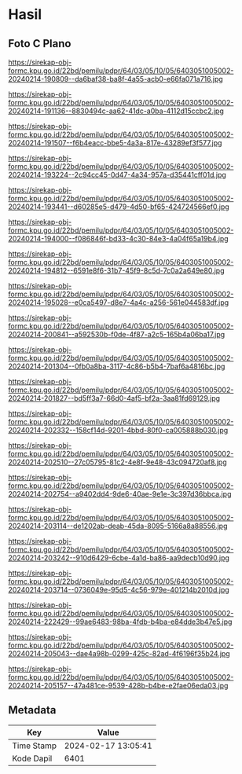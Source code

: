 # Hasil

## Foto C Plano

https://sirekap-obj-formc.kpu.go.id/22bd/pemilu/pdpr/64/03/05/10/05/6403051005002-20240214-190809--da6baf38-ba8f-4a55-acb0-e66fa071a716.jpg

https://sirekap-obj-formc.kpu.go.id/22bd/pemilu/pdpr/64/03/05/10/05/6403051005002-20240214-191136--8830494c-aa62-41dc-a0ba-4112d15ccbc2.jpg

https://sirekap-obj-formc.kpu.go.id/22bd/pemilu/pdpr/64/03/05/10/05/6403051005002-20240214-191507--f6b4eacc-bbe5-4a3a-817e-43289ef3f577.jpg

https://sirekap-obj-formc.kpu.go.id/22bd/pemilu/pdpr/64/03/05/10/05/6403051005002-20240214-193224--2c94cc45-0d47-4a34-957a-d35441cff01d.jpg

https://sirekap-obj-formc.kpu.go.id/22bd/pemilu/pdpr/64/03/05/10/05/6403051005002-20240214-193441--d60285e5-d479-4d50-bf65-424724566ef0.jpg

https://sirekap-obj-formc.kpu.go.id/22bd/pemilu/pdpr/64/03/05/10/05/6403051005002-20240214-194000--f086846f-bd33-4c30-84e3-4a04f65a19b4.jpg

https://sirekap-obj-formc.kpu.go.id/22bd/pemilu/pdpr/64/03/05/10/05/6403051005002-20240214-194812--6591e8f6-31b7-45f9-8c5d-7c0a2a649e80.jpg

https://sirekap-obj-formc.kpu.go.id/22bd/pemilu/pdpr/64/03/05/10/05/6403051005002-20240214-195028--e0ca5497-d8e7-4a4c-a256-561e044583df.jpg

https://sirekap-obj-formc.kpu.go.id/22bd/pemilu/pdpr/64/03/05/10/05/6403051005002-20240214-200841--a592530b-f0de-4f87-a2c5-165b4a06ba17.jpg

https://sirekap-obj-formc.kpu.go.id/22bd/pemilu/pdpr/64/03/05/10/05/6403051005002-20240214-201304--0fb0a8ba-3117-4c86-b5b4-7baf6a4816bc.jpg

https://sirekap-obj-formc.kpu.go.id/22bd/pemilu/pdpr/64/03/05/10/05/6403051005002-20240214-201827--bd5ff3a7-66d0-4af5-bf2a-3aa81fd69129.jpg

https://sirekap-obj-formc.kpu.go.id/22bd/pemilu/pdpr/64/03/05/10/05/6403051005002-20240214-202332--158cf14d-9201-4bbd-80f0-ca005888b030.jpg

https://sirekap-obj-formc.kpu.go.id/22bd/pemilu/pdpr/64/03/05/10/05/6403051005002-20240214-202510--27c05795-81c2-4e8f-9e48-43c094720af8.jpg

https://sirekap-obj-formc.kpu.go.id/22bd/pemilu/pdpr/64/03/05/10/05/6403051005002-20240214-202754--a9402dd4-9de6-40ae-9e1e-3c397d36bbca.jpg

https://sirekap-obj-formc.kpu.go.id/22bd/pemilu/pdpr/64/03/05/10/05/6403051005002-20240214-203114--de1202ab-deab-45da-8095-5166a8a88556.jpg

https://sirekap-obj-formc.kpu.go.id/22bd/pemilu/pdpr/64/03/05/10/05/6403051005002-20240214-203242--910d6429-6cbe-4a1d-ba86-aa9decb10d90.jpg

https://sirekap-obj-formc.kpu.go.id/22bd/pemilu/pdpr/64/03/05/10/05/6403051005002-20240214-203714--0736049e-95d5-4c56-979e-401214b2010d.jpg

https://sirekap-obj-formc.kpu.go.id/22bd/pemilu/pdpr/64/03/05/10/05/6403051005002-20240214-222429--99ae6483-98ba-4fdb-b4ba-e84dde3b47e5.jpg

https://sirekap-obj-formc.kpu.go.id/22bd/pemilu/pdpr/64/03/05/10/05/6403051005002-20240214-205043--dae4a98b-0299-425c-82ad-4f6196f35b24.jpg

https://sirekap-obj-formc.kpu.go.id/22bd/pemilu/pdpr/64/03/05/10/05/6403051005002-20240214-205157--47a481ce-9539-428b-b4be-e2fae06eda03.jpg


## Metadata

| Key        | Value               |
| ---------- | ------------------- |
| Time Stamp | 2024-02-17 13:05:41 |
| Kode Dapil | 6401                |



